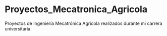 # Proyectos_Mecatronica_Agricola
Proyectos de Ingeniería Mecatrónica Agrícola realizados durante mi carrera universitaria.
